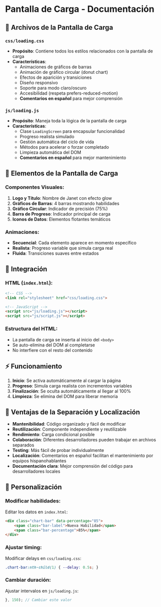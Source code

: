 # Pantalla de Carga - Documentación

## 📁 Archivos de la Pantalla de Carga

### `css/loading.css`
- **Propósito**: Contiene todos los estilos relacionados con la pantalla de carga
- **Características**:
  - Animaciones de gráficos de barras
  - Animación de gráfico circular (donut chart)
  - Efectos de aparición y transiciones
  - Diseño responsivo
  - Soporte para modo claro/oscuro
  - Accesibilidad (respeta prefers-reduced-motion)
  - **Comentarios en español** para mejor comprensión

### `js/loading.js`
- **Propósito**: Maneja toda la lógica de la pantalla de carga
- **Características**:
  - Clase `LoadingScreen` para encapsular funcionalidad
  - Progreso realista simulado
  - Gestión automática del ciclo de vida
  - Métodos para acelerar o forzar completado
  - Limpieza automática del DOM
  - **Comentarios en español** para mejor mantenimiento

## 🎨 Elementos de la Pantalla de Carga

### Componentes Visuales:
1. **Logo y Título**: Nombre de Janet con efecto glow
2. **Gráficos de Barras**: 4 barras mostrando habilidades
3. **Gráfico Circular**: Indicador de precisión (75%)
4. **Barra de Progreso**: Indicador principal de carga
5. **Iconos de Datos**: Elementos flotantes temáticos

### Animaciones:
- **Secuencial**: Cada elemento aparece en momento específico
- **Realista**: Progreso variable que simula carga real
- **Fluida**: Transiciones suaves entre estados

## 🔧 Integración

### HTML (`index.html`):
```html
<!-- CSS -->
<link rel="stylesheet" href="css/loading.css">

<!-- JavaScript -->
<script src="js/loading.js"></script>
<script src="js/script.js"></script>
```

### Estructura del HTML:
- La pantalla de carga se inserta al inicio del `<body>`
- Se auto-elimina del DOM al completarse
- No interfiere con el resto del contenido

## ⚡ Funcionamiento

1. **Inicio**: Se activa automáticamente al cargar la página
2. **Progreso**: Simula carga realista con incrementos variables
3. **Finalización**: Se oculta automáticamente al llegar al 100%
4. **Limpieza**: Se elimina del DOM para liberar memoria

## 🎯 Ventajas de la Separación y Localización

- **Mantenibilidad**: Código organizado y fácil de modificar
- **Reutilización**: Componente independiente y reutilizable
- **Rendimiento**: Carga condicional posible
- **Colaboración**: Diferentes desarrolladores pueden trabajar en archivos separados
- **Testing**: Más fácil de probar individualmente
- **Localización**: Comentarios en español facilitan el mantenimiento por equipos hispanohablantes
- **Documentación clara**: Mejor comprensión del código para desarrolladores locales

## 🔧 Personalización

### Modificar habilidades:
Editar los datos en `index.html`:
```html
<div class="chart-bar" data-percentage="85">
    <span class="bar-label">Nueva Habilidad</span>
    <span class="bar-percentage">85%</span>
</div>
```

### Ajustar timing:
Modificar delays en `css/loading.css`:
```css
.chart-bar:nth-child(1) { --delay: 0.5s; }
```

### Cambiar duración:
Ajustar intervalos en `js/loading.js`:
```javascript
}, 150); // Cambiar este valor
```